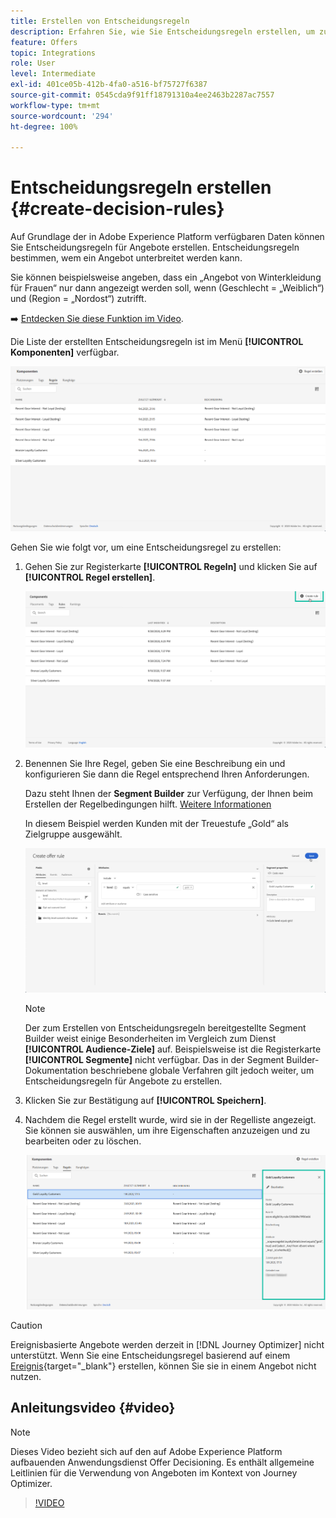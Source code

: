 ```yaml
---
title: Erstellen von Entscheidungsregeln
description: Erfahren Sie, wie Sie Entscheidungsregeln erstellen, um zu definieren, wem Angebote angezeigt werden können
feature: Offers
topic: Integrations
role: User
level: Intermediate
exl-id: 401ce05b-412b-4fa0-a516-bf75727f6387
source-git-commit: 0545cda9f91ff18791310a4ee2463b2287ac7557
workflow-type: tm+mt
source-wordcount: '294'
ht-degree: 100%

---
```


# Entscheidungsregeln erstellen {#create-decision-rules}

Auf Grundlage der in Adobe Experience Platform verfügbaren Daten können Sie Entscheidungsregeln für Angebote erstellen. Entscheidungsregeln bestimmen, wem ein Angebot unterbreitet werden kann.

Sie können beispielsweise angeben, dass ein „Angebot von Winterkleidung für Frauen“ nur dann angezeigt werden soll, wenn (Geschlecht = „Weiblich“) und (Region = „Nordost“) zutrifft.

➡️ [Entdecken Sie diese Funktion im Video](#video).

Die Liste der erstellten Entscheidungsregeln ist im Menü **[!UICONTROL Komponenten]** verfügbar.

![](../../assets/decision_rules_list.png)

Gehen Sie wie folgt vor, um eine Entscheidungsregel zu erstellen:

1. Gehen Sie zur Registerkarte **[!UICONTROL Regeln]** und klicken Sie auf **[!UICONTROL Regel erstellen]**.

   ![](../../assets/offers_decision_rule_creation.png)

1. Benennen Sie Ihre Regel, geben Sie eine Beschreibung ein und konfigurieren Sie dann die Regel entsprechend Ihren Anforderungen.

   Dazu steht Ihnen der **Segment Builder** zur Verfügung, der Ihnen beim Erstellen der Regelbedingungen hilft. [Weitere Informationen](../../segment/about-segments.md)

   In diesem Beispiel werden Kunden mit der Treuestufe „Gold“ als Zielgruppe ausgewählt.

   ![](../../assets/offers_decision_rule_creation_segment.png)

   >[!NOTE]
   >
   >Der zum Erstellen von Entscheidungsregeln bereitgestellte Segment Builder weist einige Besonderheiten im Vergleich zum Dienst **[!UICONTROL Audience-Ziele]** auf. Beispielsweise ist die Registerkarte **[!UICONTROL Segmente]** nicht verfügbar. Das in der Segment Builder-Dokumentation beschriebene globale Verfahren gilt jedoch weiter, um Entscheidungsregeln für Angebote zu erstellen.

1. Klicken Sie zur Bestätigung auf **[!UICONTROL Speichern]**.

1. Nachdem die Regel erstellt wurde, wird sie in der Regelliste angezeigt. Sie können sie auswählen, um ihre Eigenschaften anzuzeigen und zu bearbeiten oder zu löschen.

   ![](../../assets/rule_created.png)

>[!CAUTION]
>
>Ereignisbasierte Angebote werden derzeit in [!DNL Journey Optimizer] nicht unterstützt. Wenn Sie eine Entscheidungsregel basierend auf einem [Ereignis](https://experienceleague.adobe.com/docs/experience-platform/segmentation/ui/segment-builder.html?lang=de#events){target=&quot;_blank&quot;} erstellen, können Sie sie in einem Angebot nicht nutzen.

## Anleitungsvideo {#video}

>[!NOTE]
>
>Dieses Video bezieht sich auf den auf Adobe Experience Platform aufbauenden Anwendungsdienst Offer Decisioning. Es enthält allgemeine Leitlinien für die Verwendung von Angeboten im Kontext von Journey Optimizer.

>[!VIDEO](https://video.tv.adobe.com/v/329373?quality=12)

